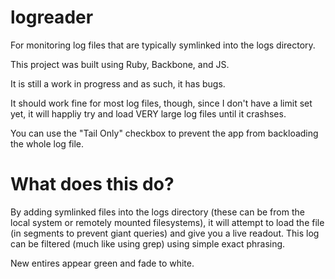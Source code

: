 # logreader
For monitoring log files that are typically symlinked into the logs directory.

This project was built using Ruby, Backbone, and JS.

It is still a work in progress and as such, it has bugs.

It should work fine for most log files, though, since I don't have a limit set yet, it will happliy try and load VERY large log
files until it crashses.

You can use the "Tail Only" checkbox to prevent the app from backloading the whole log file.


# What does this do?

By adding symlinked files into the logs directory (these can be from the local system or remotely mounted filesystems), 
it will attempt to load the file (in segments to prevent giant queries) and give you a live readout. This log can be filtered (much like using grep) using simple exact phrasing.  

New entires appear green and fade to white.  

